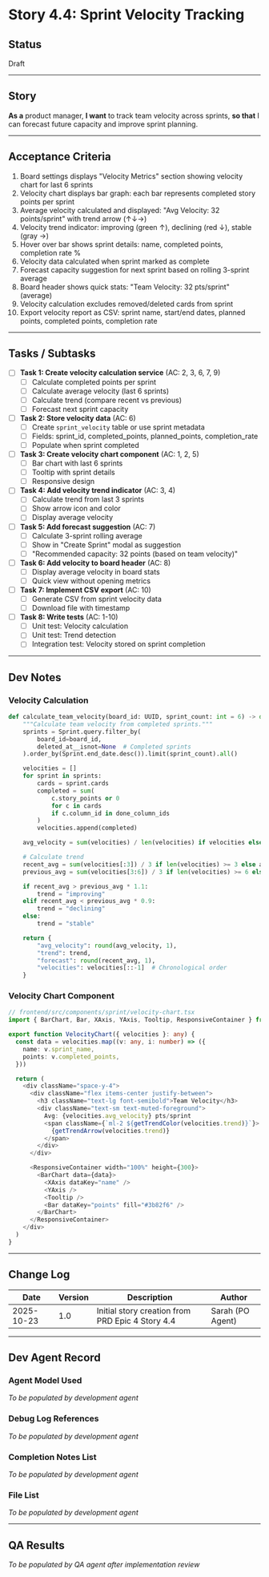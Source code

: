 # Story 4.4: Sprint Velocity Tracking

## Status
Draft

---

## Story

**As a** product manager,
**I want** to track team velocity across sprints,
**so that** I can forecast future capacity and improve sprint planning.

---

## Acceptance Criteria

1. Board settings displays "Velocity Metrics" section showing velocity chart for last 6 sprints
2. Velocity chart displays bar graph: each bar represents completed story points per sprint
3. Average velocity calculated and displayed: "Avg Velocity: 32 points/sprint" with trend arrow (↑↓→)
4. Velocity trend indicator: improving (green ↑), declining (red ↓), stable (gray →)
5. Hover over bar shows sprint details: name, completed points, completion rate %
6. Velocity data calculated when sprint marked as complete
7. Forecast capacity suggestion for next sprint based on rolling 3-sprint average
8. Board header shows quick stats: "Team Velocity: 32 pts/sprint" (average)
9. Velocity calculation excludes removed/deleted cards from sprint
10. Export velocity report as CSV: sprint name, start/end dates, planned points, completed points, completion rate

---

## Tasks / Subtasks

- [ ] **Task 1: Create velocity calculation service** (AC: 2, 3, 6, 7, 9)
  - [ ] Calculate completed points per sprint
  - [ ] Calculate average velocity (last 6 sprints)
  - [ ] Calculate trend (compare recent vs previous)
  - [ ] Forecast next sprint capacity

- [ ] **Task 2: Store velocity data** (AC: 6)
  - [ ] Create `sprint_velocity` table or use sprint metadata
  - [ ] Fields: sprint_id, completed_points, planned_points, completion_rate
  - [ ] Populate when sprint completed

- [ ] **Task 3: Create velocity chart component** (AC: 1, 2, 5)
  - [ ] Bar chart with last 6 sprints
  - [ ] Tooltip with sprint details
  - [ ] Responsive design

- [ ] **Task 4: Add velocity trend indicator** (AC: 3, 4)
  - [ ] Calculate trend from last 3 sprints
  - [ ] Show arrow icon and color
  - [ ] Display average velocity

- [ ] **Task 5: Add forecast suggestion** (AC: 7)
  - [ ] Calculate 3-sprint rolling average
  - [ ] Show in "Create Sprint" modal as suggestion
  - [ ] "Recommended capacity: 32 points (based on team velocity)"

- [ ] **Task 6: Add velocity to board header** (AC: 8)
  - [ ] Display average velocity in board stats
  - [ ] Quick view without opening metrics

- [ ] **Task 7: Implement CSV export** (AC: 10)
  - [ ] Generate CSV from sprint velocity data
  - [ ] Download file with timestamp

- [ ] **Task 8: Write tests** (AC: 1-10)
  - [ ] Unit test: Velocity calculation
  - [ ] Unit test: Trend detection
  - [ ] Integration test: Velocity stored on sprint completion

---

## Dev Notes

### Velocity Calculation

```python
def calculate_team_velocity(board_id: UUID, sprint_count: int = 6) -> dict:
    """Calculate team velocity from completed sprints."""
    sprints = Sprint.query.filter_by(
        board_id=board_id,
        deleted_at__isnot=None  # Completed sprints
    ).order_by(Sprint.end_date.desc()).limit(sprint_count).all()

    velocities = []
    for sprint in sprints:
        cards = sprint.cards
        completed = sum(
            c.story_points or 0
            for c in cards
            if c.column_id in done_column_ids
        )
        velocities.append(completed)

    avg_velocity = sum(velocities) / len(velocities) if velocities else 0

    # Calculate trend
    recent_avg = sum(velocities[:3]) / 3 if len(velocities) >= 3 else avg_velocity
    previous_avg = sum(velocities[3:6]) / 3 if len(velocities) >= 6 else avg_velocity

    if recent_avg > previous_avg * 1.1:
        trend = "improving"
    elif recent_avg < previous_avg * 0.9:
        trend = "declining"
    else:
        trend = "stable"

    return {
        "avg_velocity": round(avg_velocity, 1),
        "trend": trend,
        "forecast": round(recent_avg, 1),
        "velocities": velocities[::-1]  # Chronological order
    }
```

### Velocity Chart Component

```typescript
// frontend/src/components/sprint/velocity-chart.tsx
import { BarChart, Bar, XAxis, YAxis, Tooltip, ResponsiveContainer } from 'recharts'

export function VelocityChart({ velocities }: any) {
  const data = velocities.map((v: any, i: number) => ({
    name: v.sprint_name,
    points: v.completed_points,
  }))

  return (
    <div className="space-y-4">
      <div className="flex items-center justify-between">
        <h3 className="text-lg font-semibold">Team Velocity</h3>
        <div className="text-sm text-muted-foreground">
          Avg: {velocities.avg_velocity} pts/sprint
          <span className={`ml-2 ${getTrendColor(velocities.trend)}`}>
            {getTrendArrow(velocities.trend)}
          </span>
        </div>
      </div>

      <ResponsiveContainer width="100%" height={300}>
        <BarChart data={data}>
          <XAxis dataKey="name" />
          <YAxis />
          <Tooltip />
          <Bar dataKey="points" fill="#3b82f6" />
        </BarChart>
      </ResponsiveContainer>
    </div>
  )
}
```

---

## Change Log

| Date | Version | Description | Author |
|------|---------|-------------|--------|
| 2025-10-23 | 1.0 | Initial story creation from PRD Epic 4 Story 4.4 | Sarah (PO Agent) |

---

## Dev Agent Record

### Agent Model Used
*To be populated by development agent*

### Debug Log References
*To be populated by development agent*

### Completion Notes List
*To be populated by development agent*

### File List
*To be populated by development agent*

---

## QA Results
*To be populated by QA agent after implementation review*
